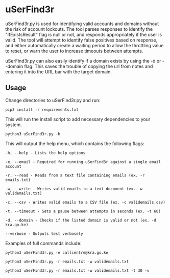 # uSerFind3r

uSerFind3r.py is used for identifying valid accounts and domains without the risk of account lockouts.  The tool parses responses to identify the "IfExistsResult" flag is null or not, and responds appropriately if the user is valid.  The tool will attempt to identify false positives based on response, and either automatically create a waiting period to allow the throttling value to reset, or warn the user to increase timeouts between attempts.  

uSerFind3r.py can also easily identify if a domain exists by using the -d or --domain flag.  This saves the trouble of copying the url from notes and entering it into the URL bar with the target domain.

## Usage

Change directories to uSerFind3r.py and run:

```pip3 install -r requirements.txt```

This will run the install script to add necessary dependencies to your system.

```python3 uSerFind3r.py -h```

This will output the help menu, which contains the following flags:

```-h, --help - Lists the help options```

```-e, --email - Required for running uSerFind3r against a single email account```

```-r, --read - Reads from a text file containing emails (ex. -r emails.txt)```

```-w, --write - Writes valid emails to a text document (ex. -w validemails.txt)```

```-c, --csv - Writes valid emails to a CSV file (ex. -c validemails.csv)```

```-t, --timeout - Sets a pause between attempts in seconds (ex. -t 60)```

```-d, --domain - Checks if the listed domain is valid or not (ex. -d kra.go.ke)```

```--verbose - Outputs test verbosely```

Examples of full commands include:

```python3 uSerFind3r.py -e callcentre@kra.go.ke```

```python3 uSerFind3r.py -r emails.txt -w validemails.txt```

```python3 uSerFind3r.py -r emails.txt -w validemails.txt -t 30 -v```
